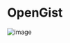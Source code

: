 # OpenGist
![image](https://github.com/user-attachments/assets/3efa6ef1-346f-4fcb-8d32-c37e4da5f8f5)

